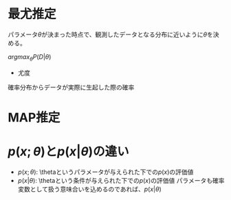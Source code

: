 <!--
 FileName:      prediction
 Author:        8ucchiman
 CreatedDate:   2023-04-28 14:30:28
 LastModified:  2023-01-25 10:56:12 +0900
 Reference:     https://blog.neko-ni-naritai.com/entry/diff-of-semicolon-and-pipe
 Description:   ---
-->


# 最尤推定
パラメータ$\theta$が決まった時点で、観測したデータとなる分布に近いように$\theta$を決める。

$argmax_{\theta}P(D|\theta)$


- 尤度

確率分布からデータが実際に生起した際の確率



# MAP推定




# $p(x;\theta)$と$p(x|\theta)$の違い
- $p(x;\theta)$: \thetaというパラメータが与えられた下での$p(x)$の評価値
- $p(x|\theta)$: \thetaという条件が与えられた下での$p(x)$の評価値
    パラメータも確率変数として扱う意味合いを込めるのであれば、$p(x|\theta)$
